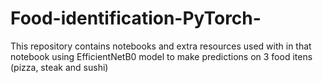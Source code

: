 # Food-identification-PyTorch-
This repository contains notebooks and extra resources used with in that notebook using EfficientNetB0 model to make predictions on 3 food itens (pizza, steak and sushi)
